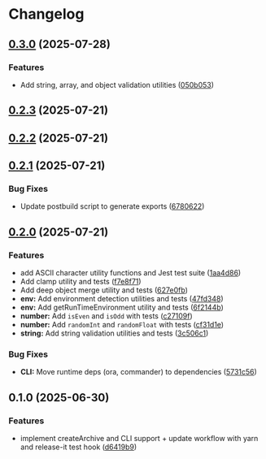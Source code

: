 # Changelog

## [0.3.0](https://github.com/teneplaysofficial/js-utils-kit/compare/v0.2.3...v0.3.0) (2025-07-28)

### Features

- Add string, array, and object validation utilities ([050b053](https://github.com/teneplaysofficial/js-utils-kit/commit/050b0538bd0955722f194409e8e13e7118dfd9be))

## [0.2.3](https://github.com/TenEplaysOfficial/js-utils-kit/compare/v0.2.2...v0.2.3) (2025-07-21)

## [0.2.2](https://github.com/TenEplaysOfficial/js-utils-kit/compare/v0.2.1...v0.2.2) (2025-07-21)

## [0.2.1](https://github.com/TenEplaysOfficial/js-utils-kit/compare/v0.2.0...v0.2.1) (2025-07-21)

### Bug Fixes

- Update postbuild script to generate exports ([6780622](https://github.com/TenEplaysOfficial/js-utils-kit/commit/6780622fae2a40eacaef35c1ed865a51b9037a3d))

## [0.2.0](https://github.com/TenEplaysOfficial/js-utils-kit/compare/v0.1.0...v0.2.0) (2025-07-21)

### Features

- add ASCII character utility functions and Jest test suite ([1aa4d86](https://github.com/TenEplaysOfficial/js-utils-kit/commit/1aa4d869634100887688280358cc4d6397fc0cc8))
- Add clamp utility and tests ([f7e8f71](https://github.com/TenEplaysOfficial/js-utils-kit/commit/f7e8f71221b75ad3330e0f60553a0e3ca9486a74))
- Add deep object merge utility and tests ([627e0fb](https://github.com/TenEplaysOfficial/js-utils-kit/commit/627e0fbb76ba7b76370eff4a2287cd6cb862c07a))
- **env:** Add environment detection utilities and tests ([47fd348](https://github.com/TenEplaysOfficial/js-utils-kit/commit/47fd348f097a619998da4ce16e1f276a769b89da))
- **env:** Add getRunTimeEnvironment utility and tests ([6f2144b](https://github.com/TenEplaysOfficial/js-utils-kit/commit/6f2144babcdf3f96e94a864e57c1ba5de4d69ce8))
- **number:** Add `isEven` and `isOdd` with tests ([c27109f](https://github.com/TenEplaysOfficial/js-utils-kit/commit/c27109fc9da08fe77dd0dfc332efdffcebb9e923))
- **number:** Add `randomInt` and `randomFloat` with tests ([cf31d1e](https://github.com/TenEplaysOfficial/js-utils-kit/commit/cf31d1e551adfc3e7c83899beef087170025bf95))
- **string:** Add string validation utilities and tests ([3c506c1](https://github.com/TenEplaysOfficial/js-utils-kit/commit/3c506c15a6c4d6ed7391443a1f3499a7ed977f79))

### Bug Fixes

- **CLI:** Move runtime deps (ora, commander) to dependencies ([5731c56](https://github.com/TenEplaysOfficial/js-utils-kit/commit/5731c568480893b53abb0d22f1d97fb7b461bfe0))

## 0.1.0 (2025-06-30)

### Features

- implement createArchive and CLI support + update workflow with yarn and release-it test hook ([d6419b9](https://github.com/TenEplaysOfficial/js-utils-kit/commit/d6419b97bac4662ea8edc4af519f18e1b7279688))
